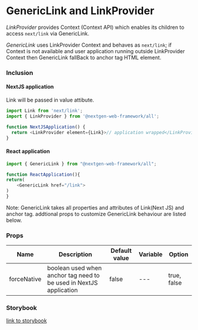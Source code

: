# GenericLink and LinkProvider

_LinkProvider_ provides Context (Context API) which enables its children to access `next/link` via GenericLink.

_GenericLink_ uses LinkProvider Context and behaves as `next/link`; if Context is not available and user application running outside LinkProvider Context then GenericLink fallBack to anchor tag HTML element.

### Inclusion

#### NextJS application

Link will be passed in value attibute.

```ts
import Link from 'next/link';
import { LinkProvider } from '@nextgen-web-framework/all';

function NextJSApplication() {
  return <LinkProvider element={Link}>// application wrapped</LinkProvider>;
}
```

#### React application

```ts
import { GenericLink } from "@nextgen-web-framework/all";

function ReactApplication(){
return(
    <GenericLink href="/link">
)
}
```

Note: GenericLink takes all properties and attributes of Link(Next JS) and anchor tag.
addtional props to customize GenericLink behaviour are listed below.

### Props

| Name        | Description                                                        | Default value | Variable | Option      |
| ----------- | ------------------------------------------------------------------ | ------------- | -------- | ----------- |
| forceNative | boolean used when anchor tag need to be used in NextJS application | false         | ---      | true, false |

### Storybook

[link to storybook](https://link_to_storybook)
